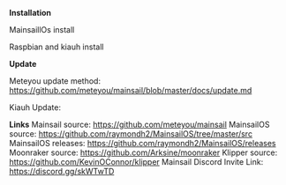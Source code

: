 **Installation**

MainsaillOs install

Raspbian and kiauh install

**Update**

Meteyou update method:
https://github.com/meteyou/mainsail/blob/master/docs/update.md

Kiauh Update:

**Links**
Mainsail source: https://github.com/meteyou/mainsail
MainsailOS source: https://github.com/raymondh2/MainsailOS/tree/master/src
MainsailOS releases: https://github.com/raymondh2/MainsailOS/releases
Moonraker source: https://github.com/Arksine/moonraker
Klipper source: https://github.com/KevinOConnor/klipper
Mainsail Discord Invite Link: https://discord.gg/skWTwTD
